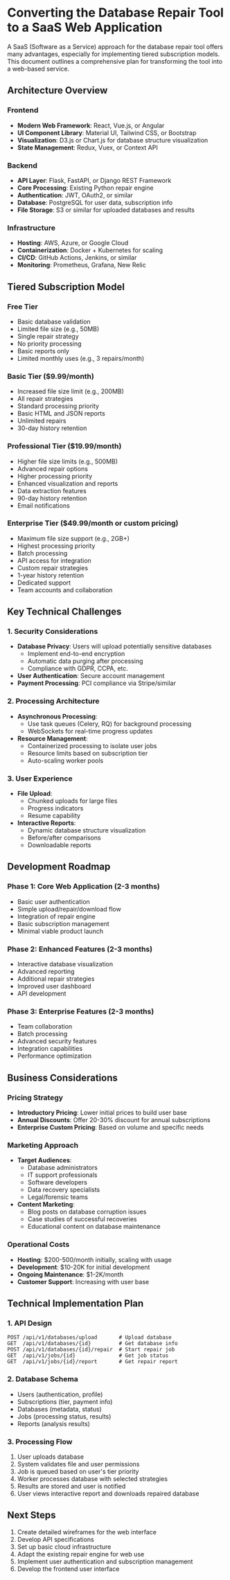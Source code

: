 # Converting the Database Repair Tool to a SaaS Web Application

A SaaS (Software as a Service) approach for the database repair tool offers many advantages, especially for implementing tiered subscription models. This document outlines a comprehensive plan for transforming the tool into a web-based service.

## Architecture Overview

### Frontend
- **Modern Web Framework**: React, Vue.js, or Angular
- **UI Component Library**: Material UI, Tailwind CSS, or Bootstrap
- **Visualization**: D3.js or Chart.js for database structure visualization
- **State Management**: Redux, Vuex, or Context API

### Backend
- **API Layer**: Flask, FastAPI, or Django REST Framework
- **Core Processing**: Existing Python repair engine
- **Authentication**: JWT, OAuth2, or similar
- **Database**: PostgreSQL for user data, subscription info
- **File Storage**: S3 or similar for uploaded databases and results

### Infrastructure
- **Hosting**: AWS, Azure, or Google Cloud
- **Containerization**: Docker + Kubernetes for scaling
- **CI/CD**: GitHub Actions, Jenkins, or similar
- **Monitoring**: Prometheus, Grafana, New Relic

## Tiered Subscription Model

### Free Tier
- Basic database validation
- Limited file size (e.g., 50MB)
- Single repair strategy
- No priority processing
- Basic reports only
- Limited monthly uses (e.g., 3 repairs/month)

### Basic Tier ($9.99/month)
- Increased file size limit (e.g., 200MB)
- All repair strategies
- Standard processing priority
- Basic HTML and JSON reports
- Unlimited repairs
- 30-day history retention

### Professional Tier ($19.99/month)
- Higher file size limits (e.g., 500MB)
- Advanced repair options
- Higher processing priority
- Enhanced visualization and reports
- Data extraction features
- 90-day history retention
- Email notifications

### Enterprise Tier ($49.99/month or custom pricing)
- Maximum file size support (e.g., 2GB+)
- Highest processing priority
- Batch processing
- API access for integration
- Custom repair strategies
- 1-year history retention
- Dedicated support
- Team accounts and collaboration

## Key Technical Challenges

### 1. Security Considerations
- **Database Privacy**: Users will upload potentially sensitive databases
  - Implement end-to-end encryption
  - Automatic data purging after processing
  - Compliance with GDPR, CCPA, etc.
- **User Authentication**: Secure account management
- **Payment Processing**: PCI compliance via Stripe/similar

### 2. Processing Architecture
- **Asynchronous Processing**: 
  - Use task queues (Celery, RQ) for background processing
  - WebSockets for real-time progress updates
- **Resource Management**:
  - Containerized processing to isolate user jobs
  - Resource limits based on subscription tier
  - Auto-scaling worker pools

### 3. User Experience
- **File Upload**: 
  - Chunked uploads for large files
  - Progress indicators
  - Resume capability
- **Interactive Reports**:
  - Dynamic database structure visualization
  - Before/after comparisons
  - Downloadable reports

## Development Roadmap

### Phase 1: Core Web Application (2-3 months)
- Basic user authentication
- Simple upload/repair/download flow
- Integration of repair engine
- Basic subscription management
- Minimal viable product launch

### Phase 2: Enhanced Features (2-3 months)
- Interactive database visualization
- Advanced reporting
- Additional repair strategies
- Improved user dashboard
- API development

### Phase 3: Enterprise Features (2-3 months)
- Team collaboration
- Batch processing
- Advanced security features
- Integration capabilities
- Performance optimization

## Business Considerations

### Pricing Strategy
- **Introductory Pricing**: Lower initial prices to build user base
- **Annual Discounts**: Offer 20-30% discount for annual subscriptions
- **Enterprise Custom Pricing**: Based on volume and specific needs

### Marketing Approach
- **Target Audiences**:
  - Database administrators
  - IT support professionals
  - Software developers
  - Data recovery specialists
  - Legal/forensic teams
- **Content Marketing**:
  - Blog posts on database corruption issues
  - Case studies of successful recoveries
  - Educational content on database maintenance

### Operational Costs
- **Hosting**: $200-500/month initially, scaling with usage
- **Development**: $10-20K for initial development
- **Ongoing Maintenance**: $1-2K/month
- **Customer Support**: Increasing with user base

## Technical Implementation Plan

### 1. API Design
```
POST /api/v1/databases/upload       # Upload database
GET  /api/v1/databases/{id}         # Get database info
POST /api/v1/databases/{id}/repair  # Start repair job
GET  /api/v1/jobs/{id}              # Get job status
GET  /api/v1/jobs/{id}/report       # Get repair report
```

### 2. Database Schema
- Users (authentication, profile)
- Subscriptions (tier, payment info)
- Databases (metadata, status)
- Jobs (processing status, results)
- Reports (analysis results)

### 3. Processing Flow
1. User uploads database
2. System validates file and user permissions
3. Job is queued based on user's tier priority
4. Worker processes database with selected strategies
5. Results are stored and user is notified
6. User views interactive report and downloads repaired database

## Next Steps

1. Create detailed wireframes for the web interface
2. Develop API specifications
3. Set up basic cloud infrastructure
4. Adapt the existing repair engine for web use
5. Implement user authentication and subscription management
6. Develop the frontend user interface
